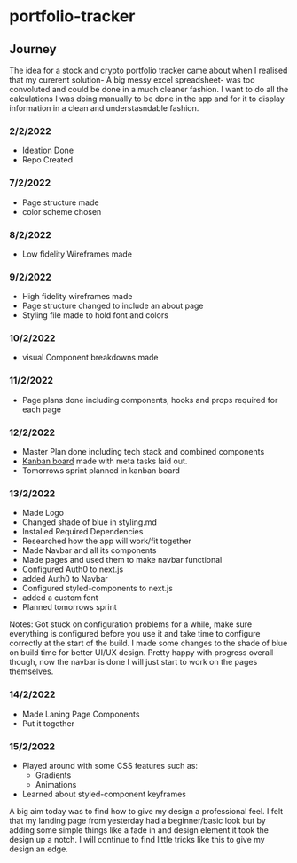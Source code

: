 # portfolio-tracker

## Journey

The idea for a stock and crypto portfolio tracker came about when I realised that my curerent solution- A big messy excel spreadsheet- was too convoluted and could be done in a much cleaner fashion. I want to do all the calculations I was doing manually to be done in the app and for it to display information in a clean and understasndable fashion.

### 2/2/2022

- Ideation Done
- Repo Created

### 7/2/2022

- Page structure made
- color scheme chosen

### 8/2/2022

- Low fidelity Wireframes made

### 9/2/2022

- High fidelity wireframes made
- Page structure changed to include an about page
- Styling file made to hold font and colors

### 10/2/2022

- visual Component breakdowns made

### 11/2/2022

- Page plans done including components, hooks and props required for each page

### 12/2/2022

- Master Plan done including tech stack and combined components
- [Kanban board](https://trello.com/b/YRioqoV6/portfolio) made with meta tasks laid out.
- Tomorrows sprint planned in kanban board

### 13/2/2022

- Made Logo
- Changed shade of blue in styling.md
- Installed Required Dependencies
- Researched how the app will work/fit together
- Made Navbar and all its components
- Made pages and used them to make navbar functional
- Configured Auth0 to next.js
- added Auth0 to Navbar
- Configured styled-components to next.js
- added a custom font
- Planned tomorrows sprint

Notes: Got stuck on configuration problems for a while, make sure everything is configured before you use it and take time to configure correctly at the start of the build. I made some changes to the shade of blue on build time for better UI/UX design. Pretty happy with progress overall though, now the navbar is done I will just start to work on the pages themselves.

### 14/2/2022

- Made Laning Page Components
- Put it together

### 15/2/2022

- Played around with some CSS features such as:
  - Gradients
  - Animations
- Learned about styled-component keyframes

A big aim today was to find how to give my design a professional feel. I felt that my landing page from yesterday had a beginner/basic look but by adding some simple things like a fade in and design element it took the design up a notch. I will continue to find little tricks like this to give my design an edge.

